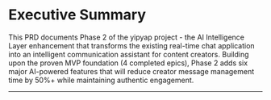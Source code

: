 # Executive Summary

This PRD documents Phase 2 of the yipyap project - the AI Intelligence Layer enhancement that transforms the existing real-time chat application into an intelligent communication assistant for content creators. Building upon the proven MVP foundation (4 completed epics), Phase 2 adds six major AI-powered features that will reduce creator message management time by 50%+ while maintaining authentic engagement.

---
